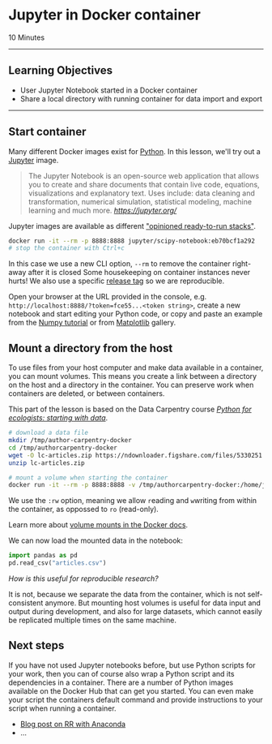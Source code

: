 #  Jupyter in Docker container

10 Minutes


---------------------------------------------------

## Learning Objectives

* User Jupyter Notebook started in a Docker container
* Share a local directory with running container for data import and export

----------------------------------------------------

## Start container

Many different Docker images exist for [Python](https://hub.docker.com/search/?isAutomated=0&isOfficial=0&page=1&pullCount=0&q=python&starCount=0).
In this lesson, we'll try out a [Jupyter](https://jupyter.org/) image.

> The Jupyter Notebook is an open-source web application that allows you to create and share documents that contain live code, equations, visualizations and explanatory text. Uses include: data cleaning and transformation, numerical simulation, statistical modeling, machine learning and much more. _https://jupyter.org/_

Jupyter images are available as different ["opinioned ready-to-run stacks"](https://github.com/jupyter/docker-stacks).

```bash
docker run -it --rm -p 8888:8888 jupyter/scipy-notebook:eb70bcf1a292
# stop the container with Ctrl+c
```

In this case we use a new CLI option, `--rm` to remove the container right-away after it is closed
Some housekeeping on container instances never hurts!
We also use a specific [release tag](https://hub.docker.com/r/jupyter/scipy-notebook/tags/) so we are reproducible.

Open your browser at the URL provided in the console, e.g. `http://localhost:8888/?token=fce55...<token string>`, create a new notebook and start editing your Python code, or copy and paste an example from the [Numpy tutorial](https://cs231n.github.io/python-numpy-tutorial/) or from [Matplotlib](http://matplotlib.org/gallery.html) gallery.

## Mount a directory from the host

To use files from your host computer and make data available in a container, you can mount volumes.
This means you create a link between a directory on the host and a directory in the container.
You can preserve work when containers are deleted, or between containers.

This part of the lesson is based on the Data Carpentry course [_Python for ecologists: starting with data_](http://www.datacarpentry.org/python-ecology-lesson/01-starting-with-data/).

```bash
# download a data file
mkdir /tmp/author-carpentry-docker
cd /tmp/authorcarpentry-docker
wget -O lc-articles.zip https://ndownloader.figshare.com/files/5330251
unzip lc-articles.zip

# mount a volume when starting the container
docker run -it --rm -p 8888:8888 -v /tmp/authorcarpentry-docker:/home/jovyan/work:rw jupyter/scipy-notebook:eb70bcf1a292
```

We use the `:rw` option, meaning we allow `r`eading and `w`writing from within the container, as oppossed to `ro` (read-only).

Learn more about [volume mounts in the Docker docs](https://docs.docker.com/engine/tutorials/dockervolumes/#data-volumes).

We can now load the mounted data in the notebook:

```Python
import pandas as pd
pd.read_csv("articles.csv")
```

_How is this useful for reproducible research?_

It is not, because we separate the data from the container, which is not self-consistent anymore.
But mounting host volumes is useful for data input and output during development, and also for large datasets, which cannot easily be replicated multiple times on the same machine.

## Next steps

If you have not used Jupyter notebooks before, but use Python scripts for your work, then you can of course also wrap a Python script and its dependencies in a container.
There are a number of Python images available on the Docker Hub that can get you started.
You can even make your script the containers default command and provide instructions to your script when running a container.

- [Blog post on RR with Anaconda](https://www.continuum.io/blog/developer-blog/anaconda-and-docker-better-together-reproducible-data-science)
- ...

<!--
Previous: [Working with OpenRefine](01-working-with-openrefine.html)  Next: [Saving and Exporting files and projects](03-save-export.html)
-->